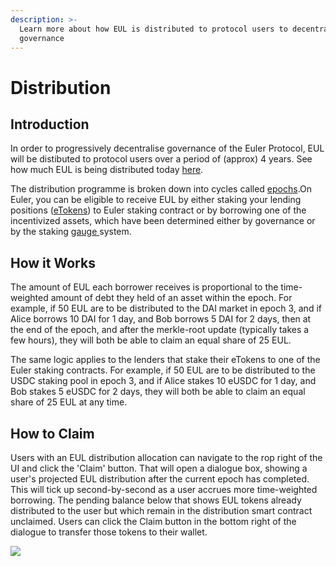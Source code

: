 ```yaml
---
description: >-
  Learn more about how EUL is distributed to protocol users to decentralise
  governance
---
```


# Distribution


## Introduction


In order to progressively decentralise governance of the Euler Protocol, EUL will be distibuted to protocol users over a period of (approx) 4 years. See how much EUL is being distributed today [here](https://app.euler.finance/gauges).&#x20;

The distribution programme is broken down into cycles called [epochs](distribution-1.md).On Euler, you can be eligible to receive EUL by either staking your lending positions ([eTokens](https://docs.euler.finance/developers/getting-started/architecture#etoken)) to Euler staking contract or by borrowing one of the incentivized assets, which have been determined either by governance or by the staking [gauge ](gauges.md)system.

## How it Works


The amount of EUL each borrower receives is proportional to the time-weighted amount of debt they held of an asset within the epoch. For example, if 50 EUL are to be distributed to the DAI market in epoch 3, and if Alice borrows 10 DAI for 1 day, and Bob borrows 5 DAI for 2 days, then at the end of the epoch, and after the merkle-root update (typically takes a few hours), they will both be able to claim an equal share of 25 EUL.

The same logic applies to the lenders that stake their eTokens to one of the Euler staking contracts. For example, if 50 EUL are to be distributed to the USDC staking pool in epoch 3, and if Alice stakes 10 eUSDC for 1 day, and Bob stakes 5 eUSDC for 2 days, they will both be able to claim an equal share of 25 EUL at any time.



## How to Claim

Users with an EUL distribution allocation can navigate to the rop right of the UI and click the 'Claim' button. That will open a dialogue box, showing a user's projected EUL distribution after the current epoch has completed. This will tick up second-by-second as a user accrues more time-weighted borrowing. The pending balance below that shows EUL tokens already distributed to the user but which remain in the distribution smart contract unclaimed. Users can click the Claim button in the bottom right of the dialogue to transfer those tokens to their wallet.

![](<../../.gitbook/assets/claim2 (1).png>)

